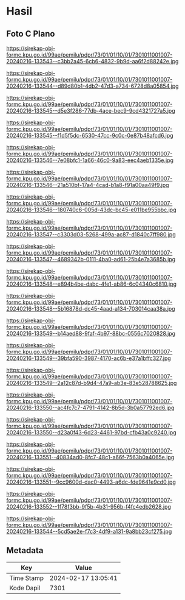 # Hasil

## Foto C Plano

https://sirekap-obj-formc.kpu.go.id/99ae/pemilu/pdpr/73/01/01/10/01/7301011001007-20240216-133543--c3bb2a45-6cb6-4832-9b9d-aa6f2d88242e.jpg

https://sirekap-obj-formc.kpu.go.id/99ae/pemilu/pdpr/73/01/01/10/01/7301011001007-20240216-133544--d89d80b1-4db2-47d3-a734-6728d8a05854.jpg

https://sirekap-obj-formc.kpu.go.id/99ae/pemilu/pdpr/73/01/01/10/01/7301011001007-20240216-133545--d5e3f286-77db-4ace-bec9-9cd4321727a5.jpg

https://sirekap-obj-formc.kpu.go.id/99ae/pemilu/pdpr/73/01/01/10/01/7301011001007-20240216-133545--f1d5f5dc-6530-47cc-9c0c-0e87b48afcd6.jpg

https://sirekap-obj-formc.kpu.go.id/99ae/pemilu/pdpr/73/01/01/10/01/7301011001007-20240216-133546--7e08bfc1-1a66-46c0-9a83-eec4aeb1335e.jpg

https://sirekap-obj-formc.kpu.go.id/99ae/pemilu/pdpr/73/01/01/10/01/7301011001007-20240216-133546--21a510bf-17a4-4cad-b1a8-f91a00aa49f9.jpg

https://sirekap-obj-formc.kpu.go.id/99ae/pemilu/pdpr/73/01/01/10/01/7301011001007-20240216-133546--180740c6-005d-43dc-bc45-e011be955bbc.jpg

https://sirekap-obj-formc.kpu.go.id/99ae/pemilu/pdpr/73/01/01/10/01/7301011001007-20240216-133547--c3303d03-5268-499a-ac87-d1840c7ff980.jpg

https://sirekap-obj-formc.kpu.go.id/99ae/pemilu/pdpr/73/01/01/10/01/7301011001007-20240216-133547--4689342b-0111-4ba0-ad61-25b4e7a3685b.jpg

https://sirekap-obj-formc.kpu.go.id/99ae/pemilu/pdpr/73/01/01/10/01/7301011001007-20240216-133548--e894b4be-dabc-4fe1-ab86-6c04340c6810.jpg

https://sirekap-obj-formc.kpu.go.id/99ae/pemilu/pdpr/73/01/01/10/01/7301011001007-20240216-133548--5b16878d-dc45-4aad-a134-703014caa38a.jpg

https://sirekap-obj-formc.kpu.go.id/99ae/pemilu/pdpr/73/01/01/10/01/7301011001007-20240216-133549--b14aed88-9faf-4b97-88bc-0556c7020828.jpg

https://sirekap-obj-formc.kpu.go.id/99ae/pemilu/pdpr/73/01/01/10/01/7301011001007-20240216-133549--39bfa590-3987-4170-ac6b-e37a1bffc327.jpg

https://sirekap-obj-formc.kpu.go.id/99ae/pemilu/pdpr/73/01/01/10/01/7301011001007-20240216-133549--2a12c87d-b9d4-47a9-ab3e-83e528788625.jpg

https://sirekap-obj-formc.kpu.go.id/99ae/pemilu/pdpr/73/01/01/10/01/7301011001007-20240216-133550--ac4fc7c7-4791-4142-8b5d-3b0a57792ed6.jpg

https://sirekap-obj-formc.kpu.go.id/99ae/pemilu/pdpr/73/01/01/10/01/7301011001007-20240216-133550--d23a0f43-6d23-4461-97bd-cfb43a0c9240.jpg

https://sirekap-obj-formc.kpu.go.id/99ae/pemilu/pdpr/73/01/01/10/01/7301011001007-20240216-133551--40834ad0-8fc7-48c1-a66f-7563b0a4065e.jpg

https://sirekap-obj-formc.kpu.go.id/99ae/pemilu/pdpr/73/01/01/10/01/7301011001007-20240216-133551--9cc9600d-dac0-4493-a6dc-fde9641e9cd0.jpg

https://sirekap-obj-formc.kpu.go.id/99ae/pemilu/pdpr/73/01/01/10/01/7301011001007-20240216-133552--1f78f3bb-9f5b-4b31-956b-f4fc4edb2628.jpg

https://sirekap-obj-formc.kpu.go.id/99ae/pemilu/pdpr/73/01/01/10/01/7301011001007-20240216-133544--5cd5ae2e-f7c3-4df9-a131-9a8bb23cf275.jpg


## Metadata

| Key        | Value               |
| ---------- | ------------------- |
| Time Stamp | 2024-02-17 13:05:41 |
| Kode Dapil | 7301                |



